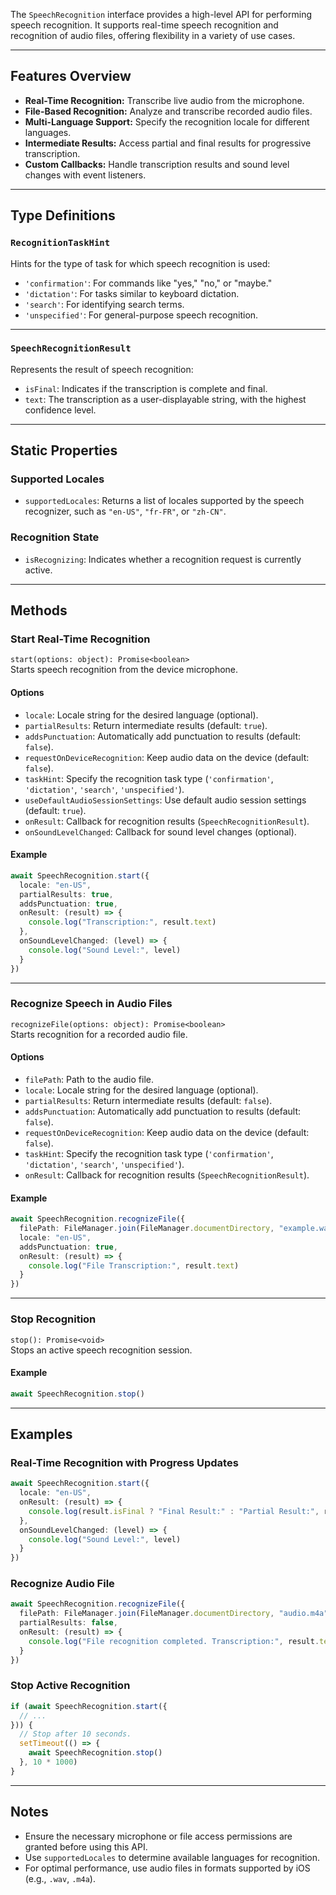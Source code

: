 The `SpeechRecognition` interface provides a high-level API for performing speech recognition. It supports real-time speech recognition and recognition of audio files, offering flexibility in a variety of use cases.

---

## Features Overview

- **Real-Time Recognition:** Transcribe live audio from the microphone.
- **File-Based Recognition:** Analyze and transcribe recorded audio files.
- **Multi-Language Support:** Specify the recognition locale for different languages.
- **Intermediate Results:** Access partial and final results for progressive transcription.
- **Custom Callbacks:** Handle transcription results and sound level changes with event listeners.

---

## Type Definitions

### `RecognitionTaskHint`
Hints for the type of task for which speech recognition is used:
- `'confirmation'`: For commands like "yes," "no," or "maybe."
- `'dictation'`: For tasks similar to keyboard dictation.
- `'search'`: For identifying search terms.
- `'unspecified'`: For general-purpose speech recognition.

---

### `SpeechRecognitionResult`
Represents the result of speech recognition:
- `isFinal`: Indicates if the transcription is complete and final.
- `text`: The transcription as a user-displayable string, with the highest confidence level.

---

## Static Properties

### Supported Locales
- `supportedLocales`: Returns a list of locales supported by the speech recognizer, such as `"en-US"`, `"fr-FR"`, or `"zh-CN"`.

### Recognition State
- `isRecognizing`: Indicates whether a recognition request is currently active.

---

## Methods

### Start Real-Time Recognition
`start(options: object): Promise<boolean>`  
Starts speech recognition from the device microphone.

#### Options
- `locale`: Locale string for the desired language (optional).
- `partialResults`: Return intermediate results (default: `true`).
- `addsPunctuation`: Automatically add punctuation to results (default: `false`).
- `requestOnDeviceRecognition`: Keep audio data on the device (default: `false`).
- `taskHint`: Specify the recognition task type (`'confirmation'`, `'dictation'`, `'search'`, `'unspecified'`).
- `useDefaultAudioSessionSettings`: Use default audio session settings (default: `true`).
- `onResult`: Callback for recognition results (`SpeechRecognitionResult`).
- `onSoundLevelChanged`: Callback for sound level changes (optional).

#### Example
```ts
await SpeechRecognition.start({
  locale: "en-US",
  partialResults: true,
  addsPunctuation: true,
  onResult: (result) => {
    console.log("Transcription:", result.text)
  },
  onSoundLevelChanged: (level) => {
    console.log("Sound Level:", level)
  }
})
```

---

### Recognize Speech in Audio Files
`recognizeFile(options: object): Promise<boolean>`  
Starts recognition for a recorded audio file.

#### Options
- `filePath`: Path to the audio file.
- `locale`: Locale string for the desired language (optional).
- `partialResults`: Return intermediate results (default: `false`).
- `addsPunctuation`: Automatically add punctuation to results (default: `false`).
- `requestOnDeviceRecognition`: Keep audio data on the device (default: `false`).
- `taskHint`: Specify the recognition task type (`'confirmation'`, `'dictation'`, `'search'`, `'unspecified'`).
- `onResult`: Callback for recognition results (`SpeechRecognitionResult`).

#### Example
```ts
await SpeechRecognition.recognizeFile({
  filePath: FileManager.join(FileManager.documentDirectory, "example.wav"),
  locale: "en-US",
  addsPunctuation: true,
  onResult: (result) => {
    console.log("File Transcription:", result.text)
  }
})
```

---

### Stop Recognition
`stop(): Promise<void>`  
Stops an active speech recognition session.

#### Example
```ts
await SpeechRecognition.stop()
```

---

## Examples

### Real-Time Recognition with Progress Updates
```ts
await SpeechRecognition.start({
  locale: "en-US",
  onResult: (result) => {
    console.log(result.isFinal ? "Final Result:" : "Partial Result:", result.text)
  },
  onSoundLevelChanged: (level) => {
    console.log("Sound Level:", level)
  }
})
```

### Recognize Audio File
```ts
await SpeechRecognition.recognizeFile({
  filePath: FileManager.join(FileManager.documentDirectory, "audio.m4a"),
  partialResults: false,
  onResult: (result) => {
    console.log("File recognition completed. Transcription:", result.text)
  }
})
```

### Stop Active Recognition
```ts
if (await SpeechRecognition.start({
  // ...
})) {
  // Stop after 10 seconds.
  setTimeout(() => {
    await SpeechRecognition.stop()
  }, 10 * 1000)
}

```

---

## Notes

- Ensure the necessary microphone or file access permissions are granted before using this API.
- Use `supportedLocales` to determine available languages for recognition.
- For optimal performance, use audio files in formats supported by iOS (e.g., `.wav`, `.m4a`).